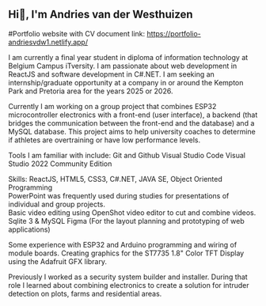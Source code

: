 ## Hi👋, I'm Andries van der Westhuizen
#Portfolio website with CV document link: https://portfolio-andriesvdw1.netlify.app/

I am currently a final year student in diploma of information technology at Belgium Campus iTversity.
I am passionate about web development in ReactJS and software development in C#.NET.
I am seeking an internship/graduate opportunity at a company in or around the Kempton Park and Pretoria area for the years 2025 or 2026.

Currently I am working on a group project that combines ESP32 microcontroller electronics with a front-end (user interface), a backend (that bridges the communication between the front-end and the database) and a MySQL database. 
This project aims to help university coaches to determine if athletes are overtraining or have low performance levels. 

Tools I am familiar with include:
Git and Github
Visual Studio Code
Visual Studio 2022 Community Edition

Skills:
ReactJS, HTML5, CSS3, C#.NET, JAVA SE, Object Oriented Programming  
PowerPoint was frequently used during studies for presentations of individual and group projects.  
Basic video editing using OpenShot video editor to cut and combine videos.
Sqlite 3 & MySQL
Figma (For the layout planning and prototyping of web applications)

Some experience with ESP32 and Arduino programming and wiring of module boards. Creating graphics for the ST7735 1.8" Color TFT Display using the Adafruit GFX library.

Previously I worked as a security system builder and installer. During that role I learned about combining electronics to create a solution for intruder detection on plots, farms and residential areas.

<!--
**andriesvdw1/andriesvdw1** is a ✨ _special_ ✨ repository because its `README.md` (this file) appears on your GitHub profile.

Here are some ideas to get you started:

- 🔭 I’m currently working on ...
- 🌱 I’m currently learning ...
- 👯 I’m looking to collaborate on ...
- 🤔 I’m looking for help with ...
- 💬 Ask me about ...
- 📫 How to reach me: ...
- 😄 Pronouns: ...
- ⚡ Fun fact: ...
-->
